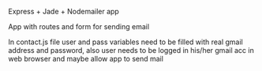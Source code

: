 Express + Jade + Nodemailer app

App with routes and form for sending email

In contact.js file user and pass variables need to be filled with real gmail address and password, also user needs to be logged in his/her gmail acc in web browser and maybe allow app to send mail